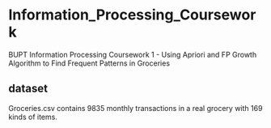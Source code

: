 # Information_Processing_Coursework
BUPT Information Processing Coursework 1 - Using Apriori and FP Growth Algorithm to Find Frequent Patterns in Groceries
## dataset
Groceries.csv contains 9835 monthly transactions in a real grocery with 169 kinds of items.
